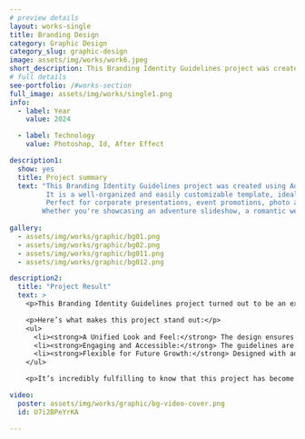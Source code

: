 ```yaml
---
# preview details
layout: works-single
title: Branding Design
category: Graphic Design
category_slug: graphic-design
image: assets/img/works/work6.jpeg
short_description: This Branding Identity Guidelines project was created using Adobe InDesign and Photoshop.
# full details
see-portfolio: /#works-section
full_image: assets/img/works/single1.png
info:
  - label: Year
    value: 2024

  - label: Technology
    value: Photoshop, Id, After Effect

description1:
  show: yes
  title: Project summary
  text: "This Branding Identity Guidelines project was created using Adobe InDesign and Photoshop.
         It is a well-organized and easily customizable template, ideal for crafting professional brand books or magazine layouts.
         Perfect for corporate presentations, event promotions, photo albums, or sleek web presentations, this project offers versatility and elegance.
        Whether you're showcasing an adventure slideshow, a romantic wedding album, or a business promo, this design adapts seamlessly to your needs."
 
gallery:
  - assets/img/works/graphic/bg01.png
  - assets/img/works/graphic/bg02.png
  - assets/img/works/graphic/bg011.png
  - assets/img/works/graphic/bg012.png

description2:
  title: "Project Result"
  text: >
    <p>This Branding Identity Guidelines project turned out to be an exciting and rewarding journey! The final result is a beautifully crafted and easy-to-navigate guide that truly reflects the brand’s personality and values.</p>

    <p>Here’s what makes this project stand out:</p>
    <ul>
      <li><strong>A Unified Look and Feel:</strong> The design ensures consistency across every touch point, giving the brand a polished and professional image.</li>
      <li><strong>Engaging and Accessible:</strong> The guidelines are clear and approachable, making it simple for teams and collaborators to understand and apply the brand's standards.</li>
      <li><strong>Flexible for Future Growth:</strong> Designed with adaptability in mind, these guidelines can easily evolve as the brand grows and changes.</li>
    </ul>

    <p>It’s incredibly fulfilling to know that this project has become a vital tool for building a strong and memorable brand presence. Creating something so impactful for the client was an absolute pleasure!</p>

video:
  poster: assets/img/works/graphic/bg-video-cover.png
  id: U7i2BPeYrKA

---
```

